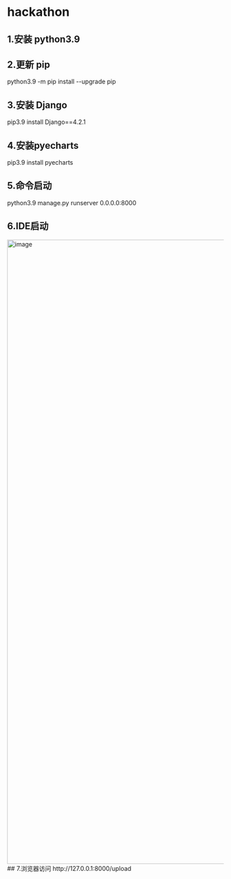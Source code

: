 # hackathon
## 1.安装 python3.9
## 2.更新 pip 
python3.9 -m pip install --upgrade pip
## 3.安装 Django 
  pip3.9 install Django==4.2.1
## 4.安装pyecharts
  pip3.9 install pyecharts
## 5.命令启动
  python3.9 manage.py runserver 0.0.0.0:8000 
## 6.IDE启动
  <img width="1450" alt="image" src="https://github.com/lihuigang/hackathon/assets/35155212/d6230bc3-dad4-435d-b87b-06ff2562c93e">
## 7.浏览器访问 
  http://127.0.0.1:8000/upload


